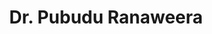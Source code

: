 ---
id: 5
title: "Dr. Pubudu Ranaweera"
firstName: "pubudu"
profileImageUrl: "team-member/default.jpg"
draft: false
weight: 80
fullName: "R.K. Pubudu Sampath Ranaweera"
contact:
  affiliation: "Senior Lecturer, University of Moratuwa, Sri Lanka"
  email: "pubudur@uom.lk"
  links:
    - name: "GoogleScholar"
      url: "https://scholar.google.com/citations?user=9cVr8WkAAAAJ&hl=en"
academicQualifications:
  - id: 1
    degree: "PhD"
    field: "Biomedical Engineering"
    institution: "University of Moratuwa, Sri Lanka"
    year: "2024"
  - id: 2
    degree: "Erasmus Mundus Joint Masters – Computational Mechanics"
    year: "2010"
    institutions: ["Ecole Centrale de Nantes, France", "Swansea University, UK"]
    details:
      - "Distinction"
      - "Erasmus Mundus Scholarship"
  - id: 3
    degree: "BSc (Hons) in Mechanical Engineering"
    year: "2004"
    institution: "University of Moratuwa, Sri Lanka"
    details:
      - "Second Class Upper Division"
researchInterests:
  - "Biomechanics"
  - "Biorobotics"
  - "Bionics (Prosthetics, Orthotics, Exoskeletons)"
  - "CAD, FEA, CFD"
awards:
  - name: "Outstanding Research Performances"
    details : "N/A"
    year : "N/A"
  - name: "Award of Excellence"
    details: "with Distinction"
    year: "2018, 2019, 2021, 2022"
  - name: "Best Paper Awards"
    details:
      - "MERCon (2016–2019, 2021)"
      - "ICITR (2023, 2024)"
      - "MIES (2016)"
careerProgression:
  - role: "Lecturer"
    institution: "University of Moratuwa"
    years: "2005–2012"
  - role: "Senior Lecturer GII"
    institution: "University of Moratuwa"
    years : "2012–2018"
  - role: "Senior Lecturer GI"
    "institution": "University of Moratuwa"
    years: "2005–2012"
  - role: "Visiting Lecturer"
    institution: "Ocean University of Sri Lanka"
    years: "2011–2021"
    tools: ["Manufacturing", "CAD & Drafting"]
skillsAndCertifications:
      designAndSimulation: ["Mechanical Design", "CAD/CAM & CAE"]
      other : ["Manufacturing Engineering", "Biomedical Engineering"]
extracurriculars:
  - "Associate Member, IESL (2018 - Present)"
---